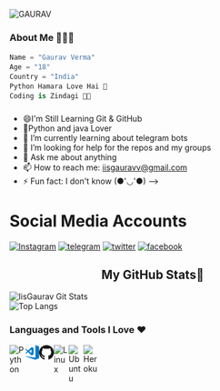 

![GAURAV](https://telegra.ph/file/5d0d4513f56410d55c93b.jpg)

### About Me 🙋🏻‍♂️
```python
Name = "Gaurav Verma"
Age = "18"
Country = "India"
Python Hamara Love Hai 💖
Coding is Zindagi 💝🖤
```
###

- 😄I'm Still Learning Git & GitHub
- 🥰Python and java Lover
- 🌱 I’m currently learning about telegram bots
- 🤔 I’m looking for help for the repos and my groups
- 💬 Ask me about anything
- 📫 How to reach me: iisgauravv@gmail.com
- ⚡ Fun fact: I don't know (●'◡'●)
--> 


# Social Media Accounts

[![Instagram](https://img.shields.io/badge/-Instagram-8a3ab9?style=for-the-badge&logo=instagram&logoColor=white)](https://www.instagram.com/IisGaurav) [![telegram](https://img.shields.io/badge/Telegram-2c8bc9?style=for-the-badge&logo=telegram&logocolor=white)](https://t.me/IisGaurav) [![twitter](https://img.shields.io/badge/Twitter-2c8bc9?style=for-the-badge&logo=twitter&logoColor=white)](https://twitter.com/IisGaurav) [![facebook](https://img.shields.io/badge/Facebook-4267B2?style=for-the-badge&logo=Facebook&logoColor=white)](https://facebook.com/IisGaurav)



<h2 align="center"><b>My GitHub Stats💛</b></h2>

![IisGaurav Git Stats](https://github-readme-stats.vercel.app/api?username=IisGaurav&include_all_commits=true&count_private=true&theme=highcontrast)       
![Top Langs](https://github-readme-stats.vercel.app/api/top-langs/?username=IisGaurav&layout=compact&theme=radical)


### Languages and Tools I Love ❤️
[<img align="left" alt="Python" width="26px" src="https://upload.wikimedia.org/wikipedia/commons/thumb/c/c3/Python-logo-notext.svg/600px-Python-logo-notext.svg.png" />](https://python.org/)
[<img align="left" alt="Visual Studio Code" width="26px" src="https://raw.githubusercontent.com/github/explore/80688e429a7d4ef2fca1e82350fe8e3517d3494d/topics/visual-studio-code/visual-studio-code.png" />](https://code.visualstudio.com/)
[<img align="left" alt="GitHub" width="26px" src="https://raw.githubusercontent.com/github/explore/78df643247d429f6cc873026c0622819ad797942/topics/github/github.png" />](https://git-scm.com/)
[<img align="left" alt="Linux" width="26px" src="https://www.freepnglogos.com/uploads/linux-png/difference-between-linux-and-window-operating-system-3.png" />](https://www.linux.org/)
[<img align="left" alt="Ubuntu" width="26px" src="https://assets.ubuntu.com/v1/29985a98-ubuntu-logo32.png" />](https://www.ubuntu.com)
[<img align="left" alt="Heroku" width="26px" src="https://www.nicepng.com/png/full/223-2233246_heroku-logo-salesforce-heroku.png" />](https://heroku.com/)

<br />
<br />
